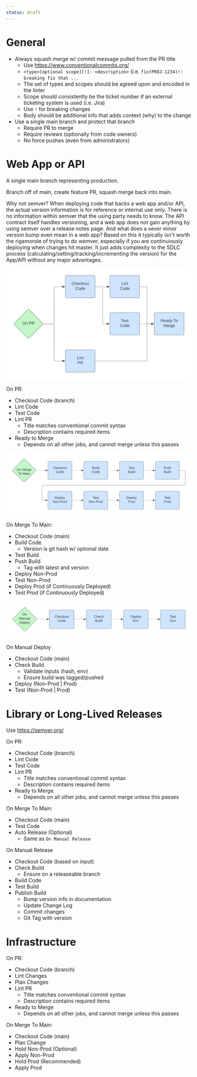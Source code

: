 ```yaml
---
status: draft
---
```

# General
* Always squash merge w/ commit message pulled from the PR title
    * Use https://www.conventionalcommits.org/
    * `<type>[optional scope][!]: <description>` (i.e. `fix(PROJ-1234)!: breaking fix that ...`
    * The set of types and scopes should be agreed upon and encoded in the linter
    * Scope should consistently be the ticket number if an external ticketing system is used (i.e. Jira)
    * Use `!` for breaking changes
    * Body should be additional info that adds context (why) to the change
* Use a single main branch and protect that branch
    * Require PR to merge
    * Require reviews (optionally from code owners)
    * No force pushes (even from administrators)

# Web App or API
A single main branch representing production.

Branch off of main, create feature PR, squash merge back into main.

Why not semver? When deploying code that backs a web app and/or API, the actual version information is for reference or internal use only. There is no information within semver that the using party needs to know. The API contract itself handles versioning, and a web app does not gain anything by using semver over a release notes page. And what does a sever minor version bump even mean in a web app? Based on this it typically isn't worth the rigamorole of trying to do wemver, especially if you are continuiously deploying when changes hit master. It just adds complexity to the SDLC process (calculating/setting/tracking/incrementing the version) for the App/API without any major advantages.

![API On PR](./img/api-on-pr.png)

On PR:
* Checkout Code (branch)
* Lint Code
* Test Code
* Lint PR
    * Title matches conventional commit syntax
    * Description contains required items
* Ready to Merge
    * Depends on all other jobs, and cannot merge unless this passes

![API On Merge To Main](./img/api-on-merge.png)

On Merge To Main:
* Checkout Code (main)
* Build Code
    * Version is git hash w/ optional date
* Test Build
* Push Build
    * Tag with latest and version
* Deploy Non-Prod
* Test Non-Prod
* Deploy Prod (if Continuously Deployed)
* Test Prod (if Continuously Deployed)

![API On Manual Deploy](./img/api-on-manual.png)

On Manual Deploy
* Checkout Code (main)
* Check Build
    * Validate inputs (hash, env)
    * Ensure build was tagged/pushed
* Deploy (Non-Prod | Prod)
* Test (Non-Prod | Prod)

# Library or Long-Lived Releases
Use https://semver.org/

On PR:
* Checkout Code (branch)
* Lint Code
* Test Code
* Lint PR
    * Title matches conventional commit syntax
    * Description contains required items
* Ready to Merge
    * Depends on all other jobs, and cannot merge unless this passes

On Merge To Main:
* Checkout Code (main)
* Test Code
* Auto Release (Optional)
    * Same as `On Manual Release`

On Manual Release
* Checkout Code (based on input)
* Check Build
    * Ensure on a releaseable branch
* Build Code
* Test Build
* Publish Build
    * Bump version info in documentation
    * Update Change Log
    * Commit changes
    * Git Tag with version

# Infrastructure
On PR:
* Checkout Code (branch)
* Lint Changes
* Plan Changes
* Lint PR
    * Title matches conventional commit syntax
    * Description contains required items
* Ready to Merge
    * Depends on all other jobs, and cannot merge unless this passes

On Merge To Main:
* Checkout Code (main)
* Plan Change
* Hold Non-Prod (Optional)
* Apply Non-Prod
* Hold Prod (Recommended)
* Apply Prod
